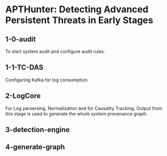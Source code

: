 # APTHunter: Detecting Advanced Persistent Threats in Early Stages

## 1-0-audit

To start system audit and configure audit rules. 

## 1-1-TC-DAS

Configuring Kafka for log consumption. 

## 2-LogCore

For Log parsersing, Normalization and for Causality Tracking. Output from this stage is used to generate the whole system provenance graph. 


## 3-detection-engine


## 4-generate-graph
